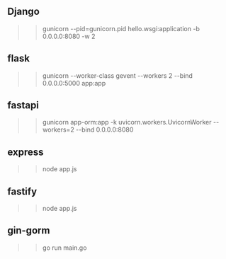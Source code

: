 ## Django
>> gunicorn --pid=gunicorn.pid hello.wsgi:application -b 0.0.0.0:8080 -w 2

## flask
>> gunicorn --worker-class gevent --workers 2 --bind 0.0.0.0:5000 app:app

## fastapi
>> gunicorn app-orm:app -k uvicorn.workers.UvicornWorker --workers=2 --bind 0.0.0.0:8080

## express
>> node app.js

## fastify
>> node app.js

## gin-gorm
>> go run main.go